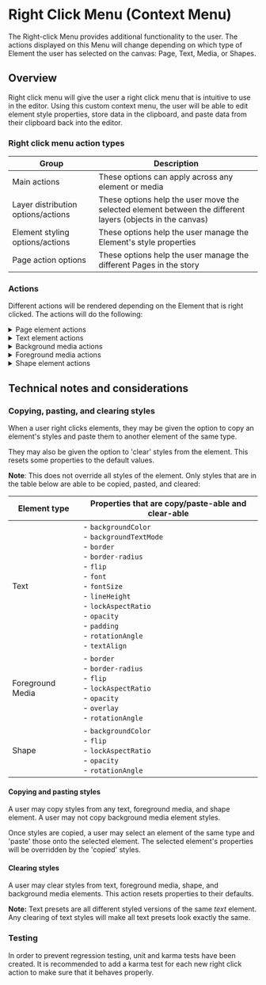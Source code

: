 # Right Click Menu (Context Menu)

The Right-click Menu provides additional functionality to the user. The actions displayed on this Menu will change depending on which type of Element the user has selected on the canvas: Page, Text, Media, or Shapes.

## Overview

Right click menu will give the user a right click menu that is intuitive to use in the editor. Using this custom context menu, the user will be able to edit element style properties, store data in the clipboard, and paste data from their clipboard back into the editor.

### Right click menu action types

|Group|Description|
|--|--|
|Main actions|These options can apply across any element or media|
|Layer distribution options/actions|These options help the user move the selected element between the different layers (objects in the canvas)|
|Element styling options/actions|These options help the user manage the Element's style properties||
|Page action options|These options help the user manage the different Pages in the story|

### Actions

Different actions will be rendered depending on the Element that is right clicked. The actions will do the following:

<details>

<summary>Page element actions</summary>

|Action text|Action description|
|--|--|
|Copy|Copies the page styles from the current page to the clipboard. This does not create a new page.|
|Paste|Pastes the page styles from the clipboard to the current page.|
|Delete|Deletes the current page (if the page can be deleted).|
|Add new page after|Adds a page after the current page.|
|Add new page before|Adds a page before the current page.|
|Duplicate page|Creates a new page that is identical to the current page. All animations, styles, and elements should be the same.|
|Delete page|Deletes the current page (if the page can be deleted).|

</details>

<details>

<summary>Text element actions</summary>

|Action text|Action description|
|--|--|
|Copy|Copies the text and the text styles to the clipboard.|
|Paste|Pastes the text and the text styles from the clipboard. This creates a new text element.|
|Delete|Deletes the currently selected text element.|
|Send to back|Set the text element behind all other elements on the page.|
|Send backward|Bring the text element backward one layer.|
|Bring forward|Bring the text element forward one layer.|
|Bring to front|Set the text element in front of all elements on the page.|
|Copy style|The styles of the selected text element are copied to the clipboard. A snackbar is displayed on completion.|
|Paste style|The styles that are saved to the clipboard are pasted to the currently selected text box. This does not update the text in the textbox. A snackbar is shown on completion.|
|Add style to "Saved styles"|The style of the currently selected textbox is saved to the "Saved styles" panel in the inspector. This action opens the design tab, opens the "Saved styles" panel, and collapses all other panels in the inspector. The "Saved styles" panel should be highlighted when opened.|
|Add color to "Saved colors"|The color(s) of the currently selected textbox is saved to the "Saved colors" panel in the inspector. This action opens the design tab, opens the "Saved colors" panel, and collapses all other panels in the inspector. The "Saved colors" panel should be highlighted when opened. A snackbar is displayed on completion.|

</details>

<details>

<summary>Background media actions</summary>

|Action text|Action description|
|--|--|
|Copy|Copies the media and styles that are set to be the background to the clipboard.|
|Paste|Pastes the media and styles from the clipboard to be the page background. This does not create a new element.|
|Delete|Deletes the background media and styles.|
|Detach image from background|Removes the media from the background of the page and sets it in the foreground.|
|Replace background image|TBD (should the button only highlight the library, or prompt the user to replace it, how would this work, etc.)|
|Scale & crop background image|Show the scale and crop UI so that the user may scale or crop the image to the desired size.|
|Clear style|Remove all styles currently applied to the background media. A snackbar is displayed on completion.|

</details>

<details>

<summary>Foreground media actions</summary>

|Action text|Action description|
|--|--|
|Copy|Copies the media and styles to the clipboard.|
|Paste|Pastes the media and styles to be the page. This creates a new element.|
|Delete|Deletes the media.|
|Send to back|Place media behind all other elements. Disabled if the layer is all the way back.|
|Send backward|Bring media one layer backwards. Disabled if the layer is all the way back.|
|Bring forward|Bring media one layer forwards. Disabled if the layer is all the way forward.|
|Bring to front|Place media in front of all other elements. Disabled if the element is all the way forward.|
|Copy image styles|Copy all styles applied to the media to the clipboard. A snackbar is displayed on completion.|
|Paste image styles|Add all styles in the clipboard to the selected media. A snackbar is displayed on completion.|
|Clear image styles|Remove all styles from the currently selected media. A snackbar is displayed on completion.|

</details>

<details>

<summary>Shape element actions</summary>

|Action text|Action description|
|--|--|
|Copy|Copy the shape and styles to the clipboard.|
|Paste|Paste the shape and styles to the page. This creates a new element.|
|Delete|Remove the shape and styles from the page.|
|Send to back|Place shape behind all other elements. Disabled if the layer is all the way back.|
|Send backward|Bring shape one layer backwards. Disabled if the layer is all the way back.|
|Bring forward|Bring shape one layer forwards. Disabled if the layer is all the way forward.|
|Bring to front|Place shape in front of all other elements. Disabled if the element is all the way forward.|
|Copy shape styles|Copy styles from the shape to the clipboard. A snackbar is displayed on completion.|
|Paste shape styles|Add styles from the clipboard to the selected shape. A snackbar is displayed on completion.|
|Add color to "Saved colors"|The color(s) of the currently selected shape is saved to the "Saved colors" panel in the inspector. This action opens the design tab, opens the "Saved colors" panel, and collapses all other panels in the inspector. The "Saved colors" panel should be highlighted when opened. A snackbar is displayed on completion.|

</details>

## Technical notes and considerations

### Copying, pasting, and clearing styles

When a user right clicks elements, they may be given the option to copy an element's styles and paste them to another element of the same type.

They may also be given the option to 'clear' styles from the element. This resets some properties to the default values.

**Note**: This does not override all styles of the element. Only styles that are in the table below are able to be copied, pasted, and cleared:

|Element type|Properties that are copy/paste-able and clear-able|
|--|--|
|Text|- `backgroundColor`<br/>- `backgroundTextMode`<br/>- `border`<br/>- `border-radius`<br/>- `flip`<br/>- `font`<br/>- `fontSize`<br/>- `lineHeight`<br/>- `lockAspectRatio`<br/>- `opacity`<br/>- `padding`<br/>- `rotationAngle`<br/>- `textAlign`|
|Foreground Media|- `border`<br/>- `border-radius`<br/>- `flip`<br/>- `lockAspectRatio`<br/>- `opacity`<br/>- `overlay`<br/>- `rotationAngle`|
|Shape|- `backgroundColor`<br/>- `flip`<br/>- `lockAspectRatio`<br/>- `opacity`<br/>- `rotationAngle`|

#### Copying and pasting styles

A user may copy styles from any text, foreground media, and shape element. A user may not copy background media element styles.

Once styles are copied, a user may select an element of the same type and 'paste' those onto the selected element. The selected element's properties will be overridden by the 'copied' styles.

#### Clearing styles

A user may clear styles from text, foreground media, shape, and background media elements. This action resets properties to their defaults.

**Note:** Text presets are all different styled versions of the same _text_ element. Any clearing of text styles will make all text presets look exactly the same.

### Testing 

In order to prevent regression testing, unit and karma tests have been created. It is recommended to add a karma test for each new right click action to make sure that it behaves properly.
